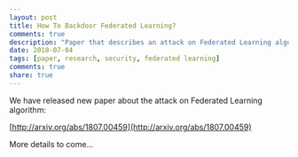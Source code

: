 ```yaml
---
layout: post
title: How To Backdoor Federated Learning?
comments: true
description: "Paper that describes an attack on Federated Learning algorithm published on archive"
date: 2018-07-04
tags: [paper, research, security, federated learning]
comments: true
share: true
---
```



We have released new paper about the attack on Federated Learning algorithm: 

[http://arxiv.org/abs/1807.00459](http://arxiv.org/abs/1807.00459)

More details to come...